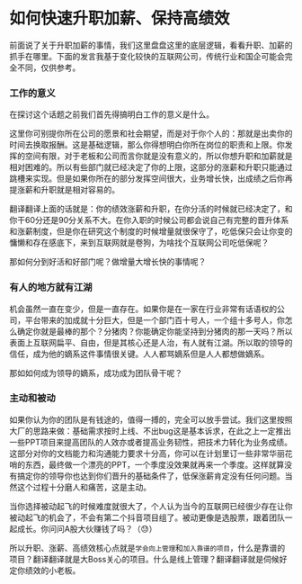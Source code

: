 # 如何快速升职加薪、保持高绩效

前面说了关于升职加薪的事情，我们这里盘盘这里的底层逻辑，看看升职、加薪的抓手在哪里。下面的发言我基于变化较快的互联网公司，传统行业和国企可能会完全不同，仅供参考。

### 工作的意义

在探讨这个话题之前我们首先得搞明白工作的意义是什么。

这里你可别提你所在公司的愿景和社会期望，而是对于你个人的：那就是出卖你的时间去换取报酬。这是基础逻辑，那么你得想明白你所在岗位的职责和上限。你发挥的空间有限，对于老板和公司而言你就是没有意义的，所以你想升职和加薪就是相对困难的。所以有些部门就已经决定了你的上限，这部分的涨薪和升职只能通过跳槽来实现。但是如果你所在的部分发挥空间很大，业务增长快，出成绩之后你再提涨薪和升职就是相对容易的。

翻译翻译上面的话就是：你的绩效涨薪和升职，在你分活的时候就已经决定了，和你干60分还是90分关系不大。在你入职的时候公司都会说自己有完整的晋升体系和涨薪制度，但是你在研究这个制度的时候增量就很保守了，吃低保只会让你变的慵懒和存在感底下，来到互联网就是卷狗，为啥找个互联网公司吃低保呢？

那如何分到好活和好部门呢？做增量大增长快的事情呢？

### 有人的地方就有江湖

机会虽然一直在变少，但是一直存在。如果你是在一家在行业非常有话语权的公司，平台带来的加成就十分巨大，但是一个部门百十号人，一个组十多号人，你怎么确定你就是最棒的那个？分猪肉？你能确定你能坚持到分猪肉的那一天吗？所以表面上互联网扁平、自由，但是其核心还是人治，有人就有江湖。所以取的领导的信任，成为他的嫡系这件事情很关键。人人都骂嫡系但是人人都想做嫡系。

那如如何成为领导的嫡系，成功成为团队骨干呢？

### 主动和被动

如果你认为你的团队是有钱途的，值得一搏的，完全可以放手尝试。我们这里按照大厂的思路来做：基础需求按时上线、不出bug这是基本诉求，在此之上一定推出一些PPT项目来提高团队的人效亦或者提高业务韧性，把技术力转化为业务成绩。这部分对你的文档能力和沟通能力要求十分高，你可以在计划里订一些非常华丽花哨的东西，最终做一个漂亮的PPT，一个季度没效果就再来一个季度。这样就算没有搞定你的领导你也达到你们晋升的基础条件了，低保涨薪肯定没有任何问题。当然这个过程十分磨人和痛苦，这是主动。

当你选择被动起飞的时候难度就很大了，个人认为当今的互联网已经很少存在让你被动起飞的机会了，不会有第二个抖音项目组了。被动更像是选股票，跟着团队一起成长。你问问A股大伙赚钱了吗？（😓）

所以升职、涨薪、高绩效核心点就是`学会向上管理`和`加入靠谱的项目`，什么是靠谱的项目？翻译翻译就是大Boss关心的项目。什么是线上管理？翻译翻译就是伺候好定你绩效的小老板。
